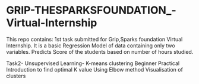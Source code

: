 # GRIP-THESPARKSFOUNDATION_-Virtual-Internship
This repo contains:
1st task submitted for Grip,Sparks foundation Virtual Internship.
It is a basic Regression Model of data containing only two variables.
Predicts Score of the students based on number of hours studied.

Task2- Unsupervised Learning- K-means clustering
Beginner Practical Introduction to find optimal K value
Using Elbow method
Visualisation of clusters
